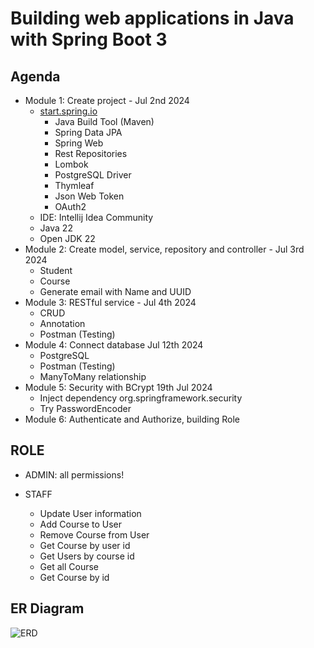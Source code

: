 # Building web applications in Java with Spring Boot 3

## Agenda

- Module 1: Create project - Jul 2nd 2024
  - [start.spring.io](http://start.spring.io)
    - Java Build Tool (Maven)
    - Spring Data JPA
    - Spring Web
    - Rest Repositories
    - Lombok
    - PostgreSQL Driver
    - Thymleaf
    - Json Web Token
    - OAuth2
  - IDE: Intellij Idea Community
  - Java 22
  - Open JDK 22
- Module 2: Create model, service, repository and controller - Jul 3rd 2024
  - Student
  - Course
  - Generate email with Name and UUID
- Module 3: RESTful service - Jul 4th 2024
  - CRUD
  - Annotation
  - Postman (Testing)
- Module 4: Connect database Jul 12th 2024
  - PostgreSQL
  - Postman (Testing)
  - ManyToMany relationship
- Module 5: Security with BCrypt 19th Jul 2024
  - Inject dependency org.springframework.security
  - Try PasswordEncoder
- Module 6: Authenticate and Authorize, building Role

## ROLE
- ADMIN: all permissions!

- STAFF
  - Update User information
  - Add Course to User
  - Remove Course from User
  - Get Course by user id
  - Get Users by course id
  - Get all Course
  - Get Course by id
  
## ER Diagram
![ERD](https://private-user-images.githubusercontent.com/116516222/355509626-bd523420-6e1f-4bc6-819b-589b594dac8d.png?jwt=eyJhbGciOiJIUzI1NiIsInR5cCI6IkpXVCJ9.eyJpc3MiOiJnaXRodWIuY29tIiwiYXVkIjoicmF3LmdpdGh1YnVzZXJjb250ZW50LmNvbSIsImtleSI6ImtleTUiLCJleHAiOjE3MjI5NTgyOTgsIm5iZiI6MTcyMjk1Nzk5OCwicGF0aCI6Ii8xMTY1MTYyMjIvMzU1NTA5NjI2LWJkNTIzNDIwLTZlMWYtNGJjNi04MTliLTU4OWI1OTRkYWM4ZC5wbmc_WC1BbXotQWxnb3JpdGhtPUFXUzQtSE1BQy1TSEEyNTYmWC1BbXotQ3JlZGVudGlhbD1BS0lBVkNPRFlMU0E1M1BRSzRaQSUyRjIwMjQwODA2JTJGdXMtZWFzdC0xJTJGczMlMkZhd3M0X3JlcXVlc3QmWC1BbXotRGF0ZT0yMDI0MDgwNlQxNTI2MzhaJlgtQW16LUV4cGlyZXM9MzAwJlgtQW16LVNpZ25hdHVyZT03MTI2ZjhmMzY4ZWNiZjU2NjA5ZjliMGFiODFkYmRlNGM2NTQ0YTZhOGMwNDgxMDIyY2RiMWZlZjVhOTJiNjAyJlgtQW16LVNpZ25lZEhlYWRlcnM9aG9zdCZhY3Rvcl9pZD0wJmtleV9pZD0wJnJlcG9faWQ9MCJ9.g1VQd6McPPCG7nI95flrbzs6tepRmC4--c2eRs-LVxM)
